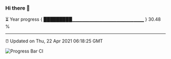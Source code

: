 ### Hi there 👋

⏳ Year progress { █████████▁▁▁▁▁▁▁▁▁▁▁▁▁▁▁▁▁▁▁▁▁ } 30.48 %

---

⏰ Updated on Thu, 22 Apr 2021 06:18:25 GMT

![Progress Bar CI](https://github.com/liununu/liununu/workflows/Progress%20Bar%20CI/badge.svg)
